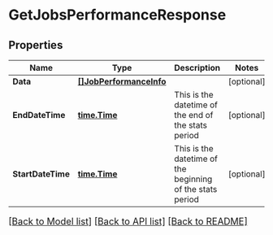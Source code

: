 # GetJobsPerformanceResponse

## Properties

Name | Type | Description | Notes
------------ | ------------- | ------------- | -------------
**Data** | [**[]JobPerformanceInfo**](JobPerformanceInfo.md) |  | [optional] 
**EndDateTime** | [**time.Time**](time.Time.md) | This is the datetime of the end of the stats period | [optional] 
**StartDateTime** | [**time.Time**](time.Time.md) | This is the datetime of the beginning of the stats period | [optional] 

[[Back to Model list]](../README.md#documentation-for-models) [[Back to API list]](../README.md#documentation-for-api-endpoints) [[Back to README]](../README.md)

<style>
     p, ul, ol, li { font-size: 18px !important;}
</style>



